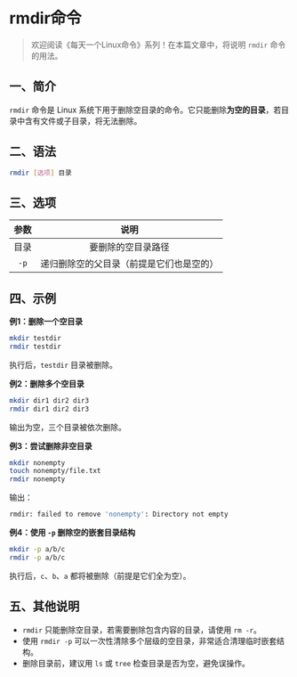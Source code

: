 # rmdir命令



> 欢迎阅读《每天一个Linux命令》系列！在本篇文章中，将说明 `rmdir` 命令的用法。

## 一、简介

`rmdir` 命令是 Linux 系统下用于删除空目录的命令。它只能删除**为空的目录**，若目录中含有文件或子目录，将无法删除。



## 二、语法

```bash
rmdir [选项] 目录
```



## 三、选项

| 参数 |                   说明                   |
| :--: | :--------------------------------------: |
| 目录 |            要删除的空目录路径            |
| `-p` | 递归删除空的父目录（前提是它们也是空的） |



## 四、示例

**例1：删除一个空目录**

```bash
mkdir testdir
rmdir testdir
```

执行后，`testdir` 目录被删除。

**例2：删除多个空目录**

```bash
mkdir dir1 dir2 dir3
rmdir dir1 dir2 dir3
```

输出为空，三个目录被依次删除。

**例3：尝试删除非空目录**

```bash
mkdir nonempty
touch nonempty/file.txt
rmdir nonempty
```

输出：

```bash
rmdir: failed to remove 'nonempty': Directory not empty
```

**例4：使用 `-p` 删除空的嵌套目录结构**

```bash
mkdir -p a/b/c
rmdir -p a/b/c
```

执行后，`c`、`b`、`a` 都将被删除（前提是它们全为空）。



## 五、其他说明

- `rmdir` 只能删除空目录，若需要删除包含内容的目录，请使用 `rm -r`。
- 使用 `rmdir -p` 可以一次性清除多个层级的空目录，非常适合清理临时嵌套结构。
- 删除目录前，建议用 `ls` 或 `tree` 检查目录是否为空，避免误操作。
